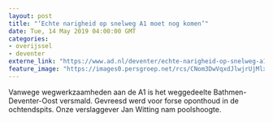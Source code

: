 ```yaml
---
layout: post
title: "‘Echte narigheid op snelweg A1 moet nog komen’"
date: Tue, 14 May 2019 04:00:00 GMT
categories: 
- overijssel 
- deventer 
externe_link: "https://www.ad.nl/deventer/echte-narigheid-op-snelweg-a1-moet-nog-komen~aad9d1ef/"
feature_image: "https://images0.persgroep.net/rcs/CNom3DwVqxdJlwjrUjMlx1KSxHs/diocontent/148213324/_fitwidth/400/?appId=21791a8992982cd8da851550a453bd7f&quality=0.7"
---
```


Vanwege wegwerkzaamheden aan de A1 is het weggedeelte Bathmen-Deventer-Oost versmald. Gevreesd werd voor forse oponthoud in de ochtendspits. Onze verslaggever Jan Witting nam poolshoogte.
